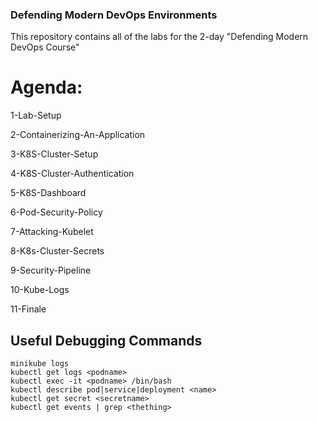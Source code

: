 ### Defending Modern DevOps Environments 

This repository contains all of the labs for the 2-day "Defending Modern DevOps Course"

# Agenda:
1-Lab-Setup

2-Containerizing-An-Application

3-K8S-Cluster-Setup

4-K8S-Cluster-Authentication

5-K8S-Dashboard

6-Pod-Security-Policy

7-Attacking-Kubelet

8-K8s-Cluster-Secrets

9-Security-Pipeline

10-Kube-Logs

11-Finale


## Useful Debugging Commands
```
minikube logs
kubectl get logs <podname>
kubectl exec -it <podname> /bin/bash
kubectl describe pod|service|deployment <name> 
kubectl get secret <secretname> 
kubectl get events | grep <thething>
```